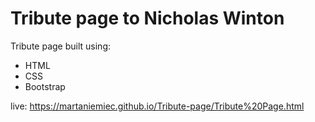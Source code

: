 # Tribute page to Nicholas Winton

Tribute page built using:
* HTML
* CSS
* Bootstrap

live: https://martaniemiec.github.io/Tribute-page/Tribute%20Page.html
